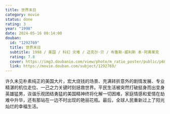 ```yaml
---
title: 世界末日
category: movie
status: done
rating: 3
year: "1998"
date: 2024-05-16 00:14:00
douban:
  id: "1292769"
  title: 世界末日
  subtitle: 1998 / 美国 / 科幻 灾难 / 迈克尔·贝 / 布鲁斯·威利斯 本·阿弗莱克
  rating: 7.8
  cover: https://img3.doubanio.com/view/photo/m_ratio_poster/public/p686635022.jpg
  link: https://movie.douban.com/subject/1292769/
---
```


许久未见朴素纯正的美国大片，宏大烧钱的场景、充满转折意外的剧情发展、专业精湛的机位走位、一己之力关键时刻拯救世界。平民生活被突然打破挺身而出变身英雄猛男，诙谐乐观团结勇猛的美国精神终将化解一切困难，家庭情感和爱情在劫难中升华，还有那站在一边不时出现的艳丽花瓶。最后，全球人民重新过上了阳光灿烂的幸福生活。